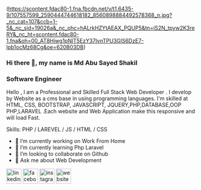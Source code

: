 (https://scontent.fdac80-1.fna.fbcdn.net/v/t1.6435-9/107557599_2590444744618182_8560898884492578368_n.jpg?_nc_cat=107&ccb=1-5&_nc_sid=19026a&_nc_ohc=hALrkHZYtAEAX_PQUP5&tn=iS2N_tpyw2K3reRY&_nc_ht=scontent.fdac80-1.fna&oh=00_AT8Hiwg1pNIT5EzY37IvnTPU3GlS6DzE7-lpb1ocMz68Cg&oe=620B03DB)

### Hi there 👋, my name is Md Abu Sayed Shakil
### Software Engineer


Hello , I am a Professional and Skilled Full Stack Web Developer . I develop by Website as a cms base in using programming languages. I'm skilled at HTML, CSS, BOOTSTRAP, JAVASCRIPT, JQUERY,PHP,DATABASE,OOP PHP,LARAVEL .Each website and Web Application make this responsive and will load Fast.

Skills: PHP / LAREVEL / JS / HTML / CSS

- 🔭 I’m currently working on Work From Home 
- 🌱 I’m currently learning Php Laravel 
- 👯 I’m looking to collaborate on Github 
- 💬 Ask me about Web Development 


[<img src='https://cdn.jsdelivr.net/npm/simple-icons@3.0.1/icons/linkedin.svg' alt='linkedin' height='40'>](https://www.linkedin.com/in/shakil-ahmed-567a7b178/)  [<img src='https://cdn.jsdelivr.net/npm/simple-icons@3.0.1/icons/facebook.svg' alt='facebook' height='40'>](https://www.facebook.com/shakilfci)  [<img src='https://cdn.jsdelivr.net/npm/simple-icons@3.0.1/icons/instagram.svg' alt='instagram' height='40'>](https://www.instagram.com/eng.shakil/)  [<img src='https://cdn.jsdelivr.net/npm/simple-icons@3.0.1/icons/icloud.svg' alt='website' height='40'>](https://l.facebook.com/l.php?u=https%3A%2F%2Fshakilahmed41.blogspot.com%2F%3Ffbclid%3DIwAR37maW5ly6xQ4f-wkDCNB2Wa2I4-ZWUF6mBf4BXjtxHEFCdDDDC1Dj_Dl8&h=AT2NCNt3H9P1SklVfRFK5PaEFENRH9-ZY5-0Zfd1_ngiHAv0JTyqk5g-pIewH48zr9_lyycEKYX01PXl3c9zS5OZhvmNcBxWy8w6b2_izmuFz_PFkfjeDrVXqq_lJlGWvSn7Qw)  

